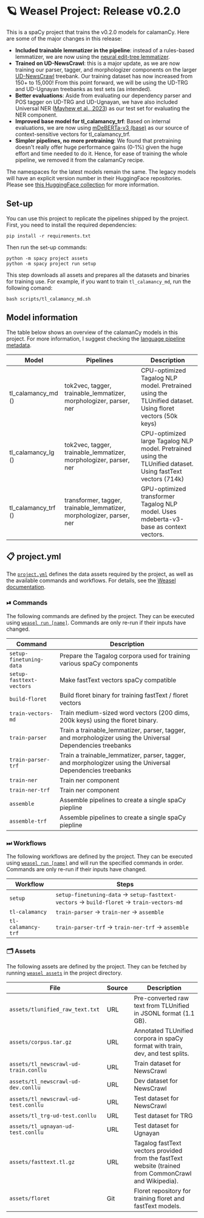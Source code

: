 <!-- WEASEL: AUTO-GENERATED DOCS START (do not remove) -->

# 🪐 Weasel Project: Release v0.2.0

This is a spaCy project that trains the v0.2.0 models for calamanCy.
Here are some of the major changes in this release:

- **Included trainable lemmatizer in the pipeline**: instead of a rules-based
lemmatizer, we are now using the [neural edit-tree
lemmatizer](https://explosion.ai/blog/edit-tree-lemmatizer).
- **Trained on UD-NewsCrawl**: this is a major update, as we are now training
our parser, tagger, and morphologizer components on the larger
[UD-NewsCrawl](https://huggingface.co/datasets/UD-Filipino/UD_Tagalog-NewsCrawl)
treebank.  Our training dataset has now increased from 150+ to 15,000! From
this point forward, we will be using the UD-TRG and UD-Ugnayan treebanks as
test sets (as intended).
- **Better evaluations**: Aside from evaluating our dependency parser and POS tagger on UD-TRG and UD-Ugnayan, we have also included Universal NER ([Mayhew et al., 2023](https://arxiv.org/abs/2311.09122)) as our test set for evaluating the NER component.
- **Improved base model for tl_calamancy_trf**: Based on internal evaluations, we are now using [mDeBERTa-v3 (base)](https://huggingface.co/microsoft/mdeberta-v3-base) as our source of context-sensitive vectors for tl_calamancy_trf.
- **Simpler pipelines, no more pretraining**: We found that pretraining doesn't really offer huge performance gains (0-1%) given the huge effort and time needed to do it. Hence, for ease of training the whole pipeline, we removed it from the calamanCy recipe.

The namespaces for the latest models remain the same. 
The legacy models will have an explicit version number in their HuggingFace repositories.
Please see [this HuggingFace collection](https://huggingface.co/collections/ljvmiranda921/calamancy-models-for-tagalog-nlp-65629cc46ef2a1d0f9605c87) for more information.

## Set-up

You can use this project to replicate the pipelines shipped by the project.
First, you need to install the required dependencies:

```
pip install -r requirements.txt
```

Then run the set-up commands:

```
python -m spacy project assets
python -m spacy project run setup
```

This step downloads all assets and prepares all the datasets and binaries for
training use. For example, if you want to train `tl_calamancy_md`, run the following comand:

```
bash scripts/tl_calamancy_md.sh
```


## Model information

The table below shows an overview of the calamanCy models in this project. For more information,
I suggest checking the [language pipeline metadata](https://spacy.io/api/language#meta).


| Model                       | Pipelines                                   | Description                                                                                                  |
|-----------------------------|---------------------------------------------|--------------------------------------------------------------------------------------------------------------|
| tl_calamancy_md ()   | tok2vec, tagger, trainable_lemmatizer, morphologizer, parser, ner | CPU-optimized Tagalog NLP model. Pretrained using the TLUnified dataset. Using floret vectors (50k keys)     |
| tl_calamancy_lg ()  | tok2vec, tagger, trainable_lemmatizer, morphologizer, parser, ner | CPU-optimized large Tagalog NLP model. Pretrained using the TLUnified dataset. Using fastText vectors (714k) |
| tl_calamancy_trf () | transformer, tagger, trainable_lemmatizer, morphologizer, parser, ner            | GPU-optimized transformer Tagalog NLP model. Uses mdeberta-v3-base as context vectors.                   |


## 📋 project.yml

The [`project.yml`](project.yml) defines the data assets required by the
project, as well as the available commands and workflows. For details, see the
[Weasel documentation](https://github.com/explosion/weasel).

### ⏯ Commands

The following commands are defined by the project. They
can be executed using [`weasel run [name]`](https://github.com/explosion/weasel/tree/main/docs/cli.md#rocket-run).
Commands are only re-run if their inputs have changed.

| Command | Description |
| --- | --- |
| `setup-finetuning-data` | Prepare the Tagalog corpora used for training various spaCy components |
| `setup-fasttext-vectors` | Make fastText vectors spaCy compatible |
| `build-floret` | Build floret binary for training fastText / floret vectors |
| `train-vectors-md` | Train medium-sized word vectors (200 dims, 200k keys) using the floret binary. |
| `train-parser` | Train a trainable_lemmatizer, parser, tagger, and morphologizer using the Universal Dependencies treebanks |
| `train-parser-trf` | Train a trainable_lemmatizer, parser, tagger, and morphologizer using the Universal Dependencies treebanks |
| `train-ner` | Train ner component |
| `train-ner-trf` | Train ner component |
| `assemble` | Assemble pipelines to create a single spaCy piepline |
| `assemble-trf` | Assemble pipelines to create a single spaCy piepline |

### ⏭ Workflows

The following workflows are defined by the project. They
can be executed using [`weasel run [name]`](https://github.com/explosion/weasel/tree/main/docs/cli.md#rocket-run)
and will run the specified commands in order. Commands are only re-run if their
inputs have changed.

| Workflow | Steps |
| --- | --- |
| `setup` | `setup-finetuning-data` &rarr; `setup-fasttext-vectors` &rarr; `build-floret` &rarr; `train-vectors-md` |
| `tl-calamancy` | `train-parser` &rarr; `train-ner` &rarr; `assemble` |
| `tl-calamancy-trf` | `train-parser-trf` &rarr; `train-ner-trf` &rarr; `assemble` |

### 🗂 Assets

The following assets are defined by the project. They can
be fetched by running [`weasel assets`](https://github.com/explosion/weasel/tree/main/docs/cli.md#open_file_folder-assets)
in the project directory.

| File | Source | Description |
| --- | --- | --- |
| `assets/tlunified_raw_text.txt` | URL | Pre-converted raw text from TLUnified in JSONL format (1.1 GB). |
| `assets/corpus.tar.gz` | URL | Annotated TLUnified corpora in spaCy format with train, dev, and test splits. |
| `assets/tl_newscrawl-ud-train.conllu` | URL | Train dataset for NewsCrawl |
| `assets/tl_newscrawl-ud-dev.conllu` | URL | Dev dataset for NewsCrawl |
| `assets/tl_newscrawl-ud-test.conllu` | URL | Test dataset for NewsCrawl |
| `assets/tl_trg-ud-test.conllu` | URL | Test dataset for TRG |
| `assets/tl_ugnayan-ud-test.conllu` | URL | Test dataset for Ugnayan |
| `assets/fasttext.tl.gz` | URL | Tagalog fastText vectors provided from the fastText website (trained from CommonCrawl and Wikipedia). |
| `assets/floret` | Git | Floret repository for training floret and fastText models. |

<!-- WEASEL: AUTO-GENERATED DOCS END (do not remove) -->